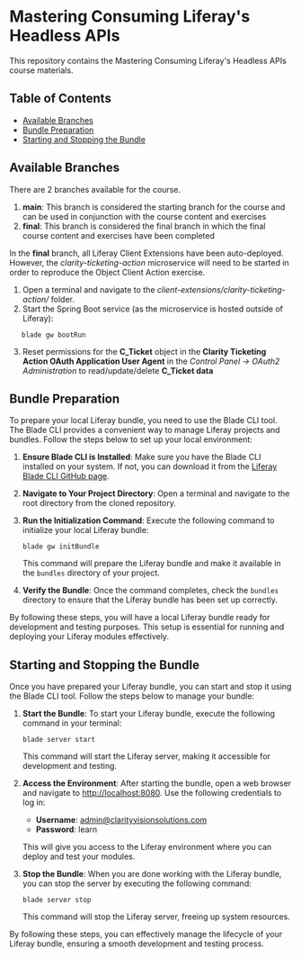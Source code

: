 # Mastering Consuming Liferay's Headless APIs

This repository contains the Mastering Consuming Liferay's Headless APIs course materials.

## Table of Contents
- [Available Branches](#available-branches)
- [Bundle Preparation](#bundle-preparation)
- [Starting and Stopping the Bundle](#starting-and-stopping-the-bundle)

## Available Branches

There are 2 branches available for the course.
1. **main**: This branch is considered the starting branch for the course and can be used in conjunction with the course content and exercises
2. **final**: This branch is considered the final branch in which the final course content and exercises have been completed

In the **final** branch, all Liferay Client Extensions have been auto-deployed. However, the *clarity-ticketing-action* microservice will need to be started in order to reproduce the Object Client Action exercise.

1. Open a terminal and navigate to the *client-extensions/clarity-ticketing-action/* folder.
2. Start the Spring Boot service (as the microservice is hosted outside of Liferay): 
```
   blade gw bootRun
   ```
3. Reset permissions for the **C_Ticket** object in the **Clarity Ticketing Action OAuth Application User Agent** in the *Control Panel -> OAuth2 Administration* to read/update/delete **C_Ticket data**

## Bundle Preparation

To prepare your local Liferay bundle, you need to use the Blade CLI tool. The Blade CLI provides a convenient way to manage Liferay projects and bundles. Follow the steps below to set up your local environment:

1. **Ensure Blade CLI is Installed**: Make sure you have the Blade CLI installed on your system. If not, you can download it from the [Liferay Blade CLI GitHub page](https://github.com/liferay/liferay-blade-cli).

2. **Navigate to Your Project Directory**: Open a terminal and navigate to the root directory from the cloned repository.

3. **Run the Initialization Command**: Execute the following command to initialize your local Liferay bundle:
   ```
   blade gw initBundle
   ```

   This command will prepare the Liferay bundle and make it available in the `bundles` directory of your project.

4. **Verify the Bundle**: Once the command completes, check the `bundles` directory to ensure that the Liferay bundle has been set up correctly.

By following these steps, you will have a local Liferay bundle ready for development and testing purposes. This setup is essential for running and deploying your Liferay modules effectively.


## Starting and Stopping the Bundle

Once you have prepared your Liferay bundle, you can start and stop it using the Blade CLI tool. Follow the steps below to manage your bundle:

1. **Start the Bundle**: To start your Liferay bundle, execute the following command in your terminal:
   ```
   blade server start
   ```

   This command will start the Liferay server, making it accessible for development and testing.

2. **Access the Environment**: After starting the bundle, open a web browser and navigate to [http://localhost:8080](http://localhost:8080). Use the following credentials to log in:
   - **Username**: admin@clarityvisionsolutions.com
   - **Password**: learn

   This will give you access to the Liferay environment where you can deploy and test your modules.

3. **Stop the Bundle**: When you are done working with the Liferay bundle, you can stop the server by executing the following command:
   ```
   blade server stop
   ```

   This command will stop the Liferay server, freeing up system resources.

By following these steps, you can effectively manage the lifecycle of your Liferay bundle, ensuring a smooth development and testing process.
